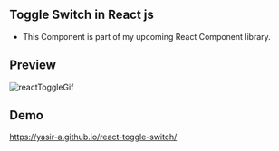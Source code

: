 ## Toggle Switch in React js

- This Component is part of my upcoming React Component library.

## Preview

![reactToggleGif](https://user-images.githubusercontent.com/62054130/175029407-f3291c1c-6518-40c1-aac2-657b8d68f42c.gif)

## Demo

https://yasir-a.github.io/react-toggle-switch/
